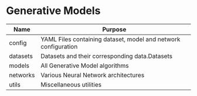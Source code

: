 # Generative Models

| Name | Purpose |
| --- | --- |
| config | YAML Files containing dataset, model and network configuration |
| datasets | Datasets and their corresponding data.Datasets  |
| models | All Generative Model algorithms |
| networks | Various Neural Network architectures |
| utils | Miscellaneous utilities |
